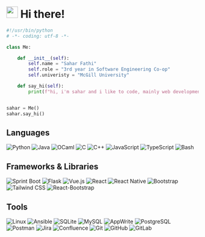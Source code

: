 # <img src="https://raw.githubusercontent.com/iampavangandhi/iampavangandhi/master/gifs/Hi.gif" width="30px"> Hi there! 

```python
#!/usr/bin/python
# -*- coding: utf-8 -*-

class Me:

    def __init__(self):
        self.name = "Sahar Fathi"
        self.role = "3rd year in Software Engineering Co-op"
        self.univeristy = "McGill University"

    def say_hi(self):
        print(f"hi, i'm sahar and i like to code, mainly web development. thanks for dropping by!")


sahar = Me()
sahar.say_hi()
```

## Languages
![Python](https://img.shields.io/badge/python-%235b99d1.svg?style=for-the-badge&logo=python&logoColor=white)
![Java](https://img.shields.io/badge/java-%235b99d1.svg?style=for-the-badge&logo=openjdk&logoColor=white)
![OCaml](https://img.shields.io/badge/ocaml-%235b99d1.svg?style=for-the-badge&logo=ocaml&logoColor=white)
![C](https://img.shields.io/badge/c-%235b99d1.svg?style=for-the-badge&logo=c&logoColor=white)
![C++](https://img.shields.io/badge/c++-%235b99d1.svg?style=for-the-badge&logo=cplusplus&logoColor=white)
![JavaScript](https://img.shields.io/badge/javascript-%235b99d1.svg?style=for-the-badge&logo=javascript&logoColor=white)
![TypeScript](https://img.shields.io/badge/typescript-%235b99d1.svg?style=for-the-badge&logo=typescript&logoColor=white)
![Bash](https://img.shields.io/badge/bash-%235b99d1.svg?style=for-the-badge&logo=gnubash&logoColor=white)
   
## Frameworks & Libraries 
![Sprint Boot](https://img.shields.io/badge/springboot-%23674ea7.svg?style=for-the-badge&logo=springboot&logoColor=white)
![Flask](https://img.shields.io/badge/flask-%23674ea7.svg?style=for-the-badge&logo=flask&logoColor=white)
![Vue.js](https://img.shields.io/badge/Vue.js-%23b93939.svg?style=for-the-badge&logo=vue.js&logoColor=white)
![React](https://img.shields.io/badge/React-%23b93939.svg?style=for-the-badge&logo=react&logoColor=white)
![React Native](https://img.shields.io/badge/React%20Native-%23b93939.svg?style=for-the-badge&logo=react&logoColor=white)
![Bootstrap](https://img.shields.io/badge/bootstrap-%23674ea7.svg?style=for-the-badge&logo=bootstrap&logoColor=white)
![Tailwind CSS](https://img.shields.io/badge/tailwindcss-%23674ea7.svg?style=for-the-badge&logo=tailwindcss&logoColor=white)
![React-Bootstrap](https://img.shields.io/badge/reactbootstrap-%23674ea7.svg?style=for-the-badge&logo=reactbootstrap&logoColor=white)

## Tools
![Linux](https://img.shields.io/badge/Linux-%23b93939.svg?style=for-the-badge&logo=linux&logoColor=white)
![Ansible](https://img.shields.io/badge/Ansible-%23b93939.svg?style=for-the-badge&logo=ansible&logoColor=white)
![SQLite](https://img.shields.io/badge/SQLite-%23b93939.svg?style=for-the-badge&logo=sqlite&logoColor=white)
![MySQL](https://img.shields.io/badge/MySQL-%23b93939.svg?style=for-the-badge&logo=mysql&logoColor=white)
![AppWrite](https://img.shields.io/badge/AppWrite-%23b93939.svg?style=for-the-badge&logo=appwrite&logoColor=white)
![PostgreSQL](https://img.shields.io/badge/PostgreSQL-%23b93939.svg?style=for-the-badge&logo=postgresql&logoColor=white)
![Postman](https://img.shields.io/badge/Postman-%23b93939.svg?style=for-the-badge&logo=postman&logoColor=white)
![Jira](https://img.shields.io/badge/jira-%23b93939.svg?style=for-the-badge&logo=jira&logoColor=white)
![Confluence](https://img.shields.io/badge/Confluence-%23b93939.svg?style=for-the-badge&logo=confluence&logoColor=white)
![Git](https://img.shields.io/badge/git-%23b93939.svg?style=for-the-badge&logo=git&logoColor=white)
![GitHub](https://img.shields.io/badge/github-%23b93939.svg?style=for-the-badge&logo=github&logoColor=white)
![GitLab](https://img.shields.io/badge/gitlab-%23b93939.svg?style=for-the-badge&logo=gitlab&logoColor=white)



